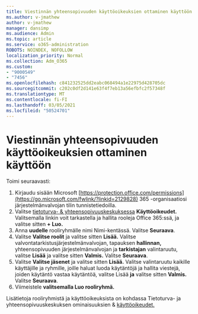 ```yaml
---
title: Viestinnän yhteensopivuuden käyttöoikeuksien ottaminen käyttöön
ms.author: v-jmathew
author: v-jmathew
manager: dansimp
ms.audience: Admin
ms.topic: article
ms.service: o365-administration
ROBOTS: NOINDEX, NOFOLLOW
localization_priority: Normal
ms.collection: Adm_O365
ms.custom:
- "9000549"
- "7456"
ms.openlocfilehash: c841232525dd2eabc068494a1e22975d428705dc
ms.sourcegitcommit: c202c0df2d141e63f4f7eb13a56efbfc2f57348f
ms.translationtype: MT
ms.contentlocale: fi-FI
ms.lasthandoff: 03/05/2021
ms.locfileid: "50524701"
---
```

# <a name="enable-permissions-for-communication-compliance"></a>Viestinnän yhteensopivuuden käyttöoikeuksien ottaminen käyttöön

Toimi seuraavasti:

1. Kirjaudu sisään Microsoft [https://protection.office.com/permissions](https://go.microsoft.com/fwlink/?linkid=2129828) 365 -organisaatiosi järjestelmänvalvojan tilin tunnistetiedoilla.
2. Valitse [tietoturva- & yhteensopivuuskeskuksessa](https://go.microsoft.com/fwlink/?linkid=2101341) **Käyttöoikeudet.** Valitsemalla linkin voit tarkastella ja hallita rooleja Office 365:ssä, ja valitse sitten **\+ Luo.**
3. Anna **uudelle** rooliryhmälle nimi Nimi-kentässä. Valitse **Seuraava**.
4. Valitse **Valitse roolit** ja valitse sitten **Lisää.** Valitse valvontatarkistusjärjestelmänvalvojan, tapauksen **hallinnan,** yhteensopivuuden järjestelmänvalvojan ja **tarkistajan** valintaruutu, valitse **Lisää** ja valitse sitten  **Valmis.** Valitse **Seuraava**.
5. Valitse **Valitse jäsenet** ja valitse sitten **Lisää.** Valitse valintaruutu kaikille käyttäjille ja ryhmille, joille haluat luoda käytäntöjä ja hallita viestejä, joiden käytäntö vastaa käytäntöä, valitse Lisää **ja** valitse sitten **Valmis.** Valitse **Seuraava**.
6. Viimeistele **valitsemalla Luo rooliryhmä.**

Lisätietoja rooliryhmistä ja käyttöoikeuksista on kohdassa Tietoturva- ja yhteensopivuuskeskuksen ominaisuuksien & [käyttöoikeudet.](https://go.microsoft.com/fwlink/?linkid=2114184)
